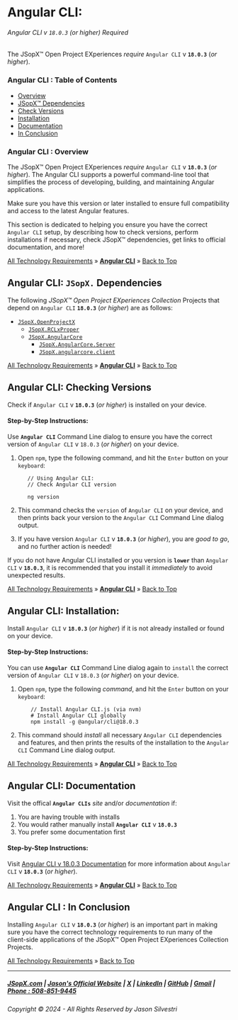 ﻿# Angular CLI:
###### Angular CLI v `18.0.3` (_or higher_) Required

The JSopX™ Open Project EXperiences _require_ `Angular CLI` v **`18.0.3`** (_or higher_).

### Angular CLI : Table of Contents

- [Overview](#angular-cli--overview)
- [JSopX™ Dependencies](#angular-cli-jsopx-dependencies)
- [Check Versions](#angular-cli-checking-versions)
- [Installation](#angular-cli-installation)
- [Documentation](#angular-cli-documentation)
- [In Conclusion](#angular-cli--in-conclusion)

### Angular CLI : Overview
The JSopX™ Open Project EXperiences _require_ `Angular CLI` v **`18.0.3`** (_or higher_). The Angular CLI supports a powerful command-line tool that simplifies the process of developing, building, and maintaining Angular applications. 

Make sure you have this version or later installed to ensure full compatibility and access to the latest Angular features.

This section is dedicated to helping you ensure you have the correct `Angular CLI` setup, by describing how to check versions, perform installations if necessary, check JSopX™ dependencies, get links to official documentation, and more!



[All Technology Requirements](https://github.com/JasonSilvestri/JSopX.BridgeTooFar/tree/master/JSopX.BridgeTooFar/Docs/JSopX/Master/Technologies.md)   »   [**Angular CLI**](#angular-cli)   »   [Back to Top](#table-of-contents)



    
## Angular CLI: `JSopX.` Dependencies

The following _JSopX™ Open Project EXperiences Collection_ Projects that depend on `Angular CLI` **`18.0.3`** (_or higher_) are as follows:


- [`JSopX.OpenProjectX`](#jsopxopenprojectx)
  - [`JSopX.RCLxProper`](#jsopxrclxproper)
  - [`JSopX.AngularCore`](#jsopxangularcore)
    - [`JSopX.AngularCore.Server`](#jsopxangularcore) 
    - [`JSopX.angularcore.client`](#jsopxangularcore)



[All Technology Requirements](https://github.com/JasonSilvestri/JSopX.BridgeTooFar/tree/master/JSopX.BridgeTooFar/Docs/JSopX/Master/Technologies.md)   »   [**Angular CLI**](#angular-cli)   »   [Back to Top](#table-of-contents)



## Angular CLI: Checking Versions

Check if `Angular CLI` v **`18.0.3`** (_or higher_) is installed on your device.

#### Step-by-Step Instructions:

Use **`Angular CLI`** Command Line dialog to ensure you have the correct version of `Angular CLI` v `18.0.3` (_or higher_) on your device.
   
1. Open `npm`, type the following command, and hit the `Enter` button on your `keyboard`:
   
   ```node
      // Using Angular CLI:
      // Check Angular CLI version
   
      ng version
    ```
   
2. This command checks the `version` of `Angular CLI` on your device, and then prints back your version to the `Angular CLI` Command Line dialog output.
   
3. If you have version `Angular CLI` v **`18.0.3`** (_or higher_), you are _good to go_, and no further action is needed!
   
If you do not have Angular CLI installed or you version is **`lower`** than `Angular CLI` v **`18.0.3`**, it is recommended that you install it _immediately_ to avoid unexpected results.
   


[All Technology Requirements](https://github.com/JasonSilvestri/JSopX.BridgeTooFar/tree/master/JSopX.BridgeTooFar/Docs/JSopX/Master/Technologies.md)   »   [**Angular CLI**](#angular-cli)   »   [Back to Top](#table-of-contents)




## Angular CLI: Installation:

Install `Angular CLI` v **`18.0.3`** (_or higher_) if it is not already installed or found on your device.

#### Step-by-Step Instructions:

You can use **`Angular CLI`** Command Line dialog again to `install` the correct version of `Angular CLI` v `18.0.3` (_or higher_) on your device.
   
1. Open `npm`, type the following _command_, and hit the `Enter` button on your `keyboard`:

    ```node
        // Install Angular CLI.js (via nvm)
        # Install Angular CLI globally
        npm install -g @angular/cli@18.0.3
    ```
   
   
2. This command should _install_ all necessary `Angular CLI` dependencies and features, and then prints the results of the installation to the `Angular CLI` Command Line dialog output.
   



[All Technology Requirements](https://github.com/JasonSilvestri/JSopX.BridgeTooFar/tree/master/JSopX.BridgeTooFar/Docs/JSopX/Master/Technologies.md)   »   [**Angular CLI**](#angular-cli)   »   [Back to Top](#table-of-contents)



## Angular CLI: Documentation
   
Visit the offical **`Angular CLIs`** _site_ and/or _documentation_ if:

1. You are having trouble with installs
2. You would rather manually install **`Angular CLI`** v **`18.0.3`**
3. You prefer some documentation first
   
#### Step-by-Step Instructions:
   
Visit [Angular CLI v 18.0.3 Documentation](https://angular.io/cli) for more information about `Angular CLI` v **`18.0.3`** (_or higher_).
   



[All Technology Requirements](https://github.com/JasonSilvestri/JSopX.BridgeTooFar/tree/master/JSopX.BridgeTooFar/Docs/JSopX/Master/Technologies.md)   »   [**Angular CLI**](#angular-cli)   »   [Back to Top](#table-of-contents)



## Angular CLI : In Conclusion
Installing `Angular CLI` v **`18.0.3`** (_or higher_) is an important part in making sure you have the correct technology requirements to run many of the client-side applications of the JSopX™ Open Project EXperiences Collection Projects.



[All Technology Requirements](https://github.com/JasonSilvestri/JSopX.BridgeTooFar/tree/master/JSopX.BridgeTooFar/Docs/JSopX/Master/Technologies.md)   »   [Back to Top](#table-of-contents)



---

##### [JSopX.com](https://www.jsopx.com/) | [Jason's Official Website](https://www.jsilvestri.com/) | [X](https://www.x.com/JasonSilvestri) | [LinkedIn](http://www.linkedin.com/in/JasonSilvestri) | [GitHub](https://github.com/JasonSilvestri) | [Gmail](mailto:therealjasonsilvestri@gmail.com) | [Phone : 508-851-9445](phoneto:508-851-9445)

###### Copyright © 2024 - All Rights Reserved by Jason Silvestri